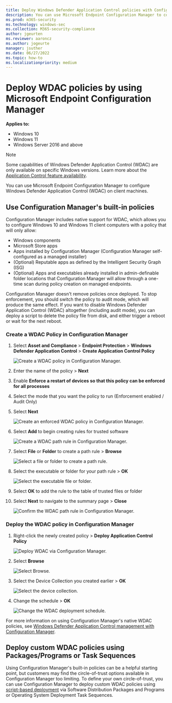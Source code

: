 ```yaml
---
title: Deploy Windows Defender Application Control policies with Configuration Manager
description: You can use Microsoft Endpoint Configuration Manager to configure Windows Defender Application Control (WDAC). Learn how with this step-by-step guide.
ms.prod: m365-security
ms.technology: windows-sec
ms.collection: M365-security-compliance
author: jgeurten
ms.reviewer: aaroncz
ms.author: jogeurte
manager: jsuther
ms.date: 06/27/2022
ms.topic: how-to
ms.localizationpriority: medium
---
```


# Deploy WDAC policies by using Microsoft Endpoint Configuration Manager

**Applies to:**

- Windows 10
- Windows 11
- Windows Server 2016 and above

> [!NOTE]
> Some capabilities of Windows Defender Application Control (WDAC) are only available on specific Windows versions. Learn more about the [Application Control feature availability](../feature-availability.md).

You can use Microsoft Endpoint Configuration Manager to configure Windows Defender Application Control (WDAC) on client machines.

## Use Configuration Manager's built-in policies

Configuration Manager includes native support for WDAC, which allows you to configure Windows 10 and Windows 11 client computers with a policy that will only allow:

- Windows components
- Microsoft Store apps
- Apps installed by Configuration Manager (Configuration Manager self-configured as a managed installer)
- (Optional) Reputable apps as defined by the Intelligent Security Graph (ISG)
- (Optional) Apps and executables already installed in admin-definable folder locations that Configuration Manager will allow through a one-time scan during policy creation on managed endpoints.

Configuration Manager doesn't remove policies once deployed. To stop enforcement, you should switch the policy to audit mode, which will produce the same effect. If you want to disable Windows Defender Application Control (WDAC) altogether (including audit mode), you can deploy a script to delete the policy file from disk, and either trigger a reboot or wait for the next reboot.

### Create a WDAC Policy in Configuration Manager

1. Select **Asset and Compliance** > **Endpoint Protection** > **Windows Defender Application Control** > **Create Application Control Policy**

    ![Create a WDAC policy in Configuration Manager.](../images/memcm/memcm-create-wdac-policy.jpg)

2. Enter the name of the policy > **Next**
3. Enable **Enforce a restart of devices so that this policy can be enforced for all processes**
4. Select the mode that you want the policy to run (Enforcement enabled / Audit Only)
5. Select **Next**

    ![Create an enforced WDAC policy in Configuration Manager.](../images/memcm/memcm-create-wdac-policy-2.jpg)

6. Select **Add** to begin creating rules for trusted software

    ![Create a WDAC path rule in Configuration Manager.](../images/memcm/memcm-create-wdac-rule.jpg)

7. Select **File** or **Folder** to create a path rule > **Browse**

    ![Select a file or folder to create a path rule.](../images/memcm/memcm-create-wdac-rule-2.jpg)

8. Select the executable or folder for your path rule > **OK**

    ![Select the executable file or folder.](../images/memcm/memcm-create-wdac-rule-3.jpg)

9. Select **OK** to add the rule to the table of trusted files or folder
10. Select **Next** to navigate to the summary page > **Close**

    ![Confirm the WDAC path rule in Configuration Manager.](../images/memcm/memcm-confirm-wdac-rule.jpg)

### Deploy the WDAC policy in Configuration Manager

1. Right-click the newly created policy > **Deploy Application Control Policy**

    ![Deploy WDAC via Configuration Manager.](../images/memcm/memcm-deploy-wdac.jpg)

2. Select **Browse**

    ![Select Browse.](../images/memcm/memcm-deploy-wdac-2.jpg)

3. Select the Device Collection you created earlier > **OK**

    ![Select the device collection.](../images/memcm/memcm-deploy-wdac-3.jpg)

4. Change the schedule > **OK**

    ![Change the WDAC deployment schedule.](../images/memcm/memcm-deploy-wdac-4.jpg)

For more information on using Configuration Manager's native WDAC policies, see [Windows Defender Application Control management with Configuration Manager](/mem/configmgr/protect/deploy-use/use-device-guard-with-configuration-manager).

## Deploy custom WDAC policies using Packages/Programs or Task Sequences

Using Configuration Manager's built-in policies can be a helpful starting point, but customers may find the circle-of-trust options available in Configuration Manager too limiting. To define your own circle-of-trust, you can use Configuration Manager to deploy custom WDAC policies using [script-based deployment](deploy-wdac-policies-with-script.md) via Software Distribution Packages and Programs or Operating System Deployment Task Sequences.
